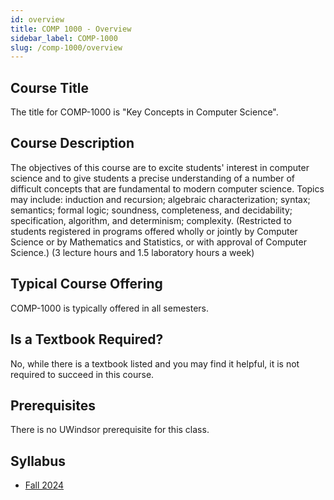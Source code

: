 ```yaml
---
id: overview
title: COMP 1000 - Overview
sidebar_label: COMP-1000
slug: /comp-1000/overview
---
```


## Course Title

The title for COMP-1000 is "Key Concepts in Computer Science".

## Course Description

The objectives of this course are to excite students' interest in computer science and to give students a precise understanding of a number of difficult concepts that are fundamental to modern computer science. Topics may include: induction and recursion; algebraic characterization; syntax; semantics; formal logic; soundness, completeness, and decidability; specification, algorithm, and determinism; complexity. (Restricted to students registered in programs offered wholly or jointly by Computer Science or by Mathematics and Statistics, or with approval of Computer Science.) (3 lecture hours and 1.5 laboratory hours a week)

## Typical Course Offering

COMP-1000 is typically offered in all semesters.

## Is a Textbook Required?

No, while there is a textbook listed and you may find it helpful, it is not required to succeed in this course.

## Prerequisites

There is no UWindsor prerequisite for this class.

## Syllabus

- [Fall 2024](../../resources/syllabus/COMP-1000-01-02%20F24.pdf)

